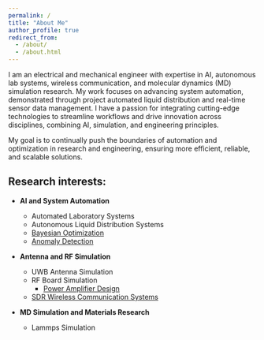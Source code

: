 ```yaml
---
permalink: /
title: "About Me"
author_profile: true
redirect_from: 
  - /about/
  - /about.html
---
```


I am an electrical and mechanical engineer with expertise in AI, autonomous lab systems, wireless communication, and molecular dynamics (MD) simulation research. My work focuses on advancing system automation, demonstrated through project automated liquid distribution and real-time sensor data management. I have a passion for integrating cutting-edge technologies to streamline workflows and drive innovation across disciplines, combining AI, simulation, and engineering principles.

My goal is to continually push the boundaries of automation and optimization in research and engineering, ensuring more efficient, reliable, and scalable solutions.

Research interests:
------
- **AI and System Automation**   
  - Automated Laboratory Systems
  - Autonomous Liquid Distribution Systems
  - [Bayesian Optimization](projects.md#Bayesian)
  - [Anomaly Detection](projects.md#brain-mri-anomaly-detection)

- **Antenna and RF Simulation** 
  - UWB Antenna Simulation  
  - RF Board Simulation
    - [Power Amplifier Design](projects.md#Power-Amplifier-Design)
  - [SDR Wireless Communication Systems](projects.md#radioware)

- **MD Simulation and Materials Research** 
  - Lammps Simulation